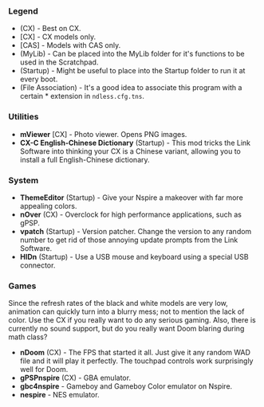 ### Legend

* (CX) - Best on CX.
* [CX] - CX models only.
* [CAS] - Models with CAS only.
* (MyLib) - Can be placed into the MyLib folder for it's functions to be used in the Scratchpad.
* (Startup) - Might be useful to place into the Startup folder to run it at every boot.
* (File Association) - It's a good idea to associate this program with a certain * extension in `ndless.cfg.tns`.

### Utilities

* **mViewer** [CX] - Photo viewer. Opens PNG images.
* **CX-C English-Chinese Dictionary** (Startup) - This mod tricks the Link Software into thinking your CX is a Chinese variant, allowing you to install a full English-Chinese dictionary.

### System

* **ThemeEditor** (Startup) - Give your Nspire a makeover with far more appealing colors.
* **nOver** (CX) - Overclock for high performance applications, such as gPSP.
* **vpatch** (Startup) - Version patcher. Change the version to any random number to get rid of those annoying update prompts from the Link Software.
* **HIDn** (Startup) - Use a USB mouse and keyboard using a special USB connector.

### Games

Since the refresh rates of the black and white models are very low, animation can quickly turn into a blurry mess; not to mention the lack of color. Use the CX if you really want to do any serious gaming. Also, there is currently no sound support, but do you really want Doom blaring during math class?

* **nDoom** (CX) - The FPS that started it all. Just give it any random WAD file and it will play it perfectly. The touchpad controls work surprisingly well for Doom.
* **gPSPnspire** (CX) - GBA emulator.
* **gbc4nspire** - Gameboy and Gameboy Color emulator on Nspire.
* **nespire** - NES emulator.